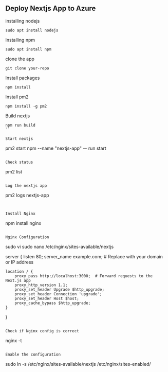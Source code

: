 ## Deploy Nextjs App to Azure

installing nodejs

```
sudo apt install nodejs

```

Installing npm

```
sudo apt install npm
```

clone the app
```
git clone your-repo
```

Install packages
```
npm install
```

Install pm2
```
npm install -g pm2

```


Build nextjs
```
npm run build
``

Start nextjs
```
pm2 start npm --name "nextjs-app" -- run start

```

Check status
```
pm2 list

```

Log the nextjs app
```
pm2 logs nextjs-app
```


Install Nginx
```
npm install nginx
```

Nginx Configuration
```
sudo vi sudo nano /etc/nginx/sites-available/nextjs

server {
    listen 80;
    server_name example.com;  # Replace with your domain or IP address

    location / {
        proxy_pass http://localhost:3000;  # Forward requests to the Next.js app
        proxy_http_version 1.1;
        proxy_set_header Upgrade $http_upgrade;
        proxy_set_header Connection 'upgrade';
        proxy_set_header Host $host;
        proxy_cache_bypass $http_upgrade;
    }
}

```

Check if Nginx config is correct

```
nginx -t
```

Enable the configuration
```
sudo ln -s /etc/nginx/sites-available/nextjs /etc/nginx/sites-enabled/

```